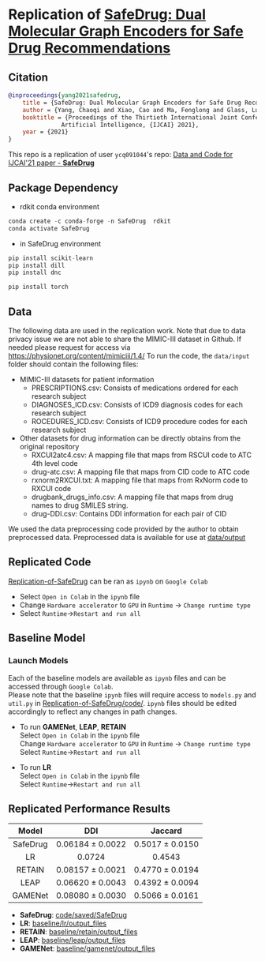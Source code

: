 <!---
Code (10 Points)
x Citation to the original paper
x Link to the original paper’s repo (if applicable)
x Dependencies
x Data download instruction
x Preprocessing code + command (if applicable)
x Training code + command (if applicable)
x Evaluation code + command (if applicable)
x Pretrained model (if applicable)
x Table of results (no need to include additional experiments, but main reproducibility result should be included)
-->

# Replication of [SafeDrug: Dual Molecular Graph Encoders for Safe Drug Recommendations](https://arxiv.org/pdf/2105.02711.pdf)

## Citation
```bibtex
@inproceedings{yang2021safedrug,
    title = {SafeDrug: Dual Molecular Graph Encoders for Safe Drug Recommendations},
    author = {Yang, Chaoqi and Xiao, Cao and Ma, Fenglong and Glass, Lucas and Sun, Jimeng},
    booktitle = {Proceedings of the Thirtieth International Joint Conference on
               Artificial Intelligence, {IJCAI} 2021},
    year = {2021}
}
```

This repo is a replication of user `ycq091044`'s repo: [Data and Code for IJCAI'21 paper - **SafeDrug**](https://github.com/ycq091044/SafeDrug)

## Package Dependency
- rdkit conda environment
```python
conda create -c conda-forge -n SafeDrug  rdkit
conda activate SafeDrug
```

- in SafeDrug environment
```python
pip install scikit-learn
pip install dill
pip install dnc

pip install torch
```

## Data
The following data are used in the replication work. Note that due to data privacy issue we are not able to share the MIMIC-III dataset in Github. If needed please request for access via https://physionet.org/content/mimiciii/1.4/
To run the code, the ```data/input``` folder should contain the following files:
- MIMIC-III datasets for patient information
    - PRESCRIPTIONS.csv: Consists of medications ordered for each research subject
    - DIAGNOSES\_ICD.csv: Consists of ICD9 diagnosis codes for each research subject
    - ROCEDURES\_ICD.csv: Consists of ICD9 procedure codes for each research subject
- Other datasets for drug information can be directly obtains from the original repository
    - RXCUI2atc4.csv: A mapping file that maps from RSCUI code to ATC 4th level code
    - drug-atc.csv: A mapping file that maps from CID code to ATC code
    - rxnorm2RXCUI.txt: A mapping file that maps from RxNorm code to RXCUI code
    - drugbank_drugs_info.csv: A mapping file that maps from drug names to drug SMILES string.
    - drug-DDI.csv: Contains DDI information for each pair of CID

We used the data preprocessing code provided by the author to obtain preprocessed data.
Preprocessed data is available for use at [data/output](https://github.com/ricaelum42/Replication-of-SafeDrug/tree/main/data/output)

## Replicated Code
[Replication-of-SafeDrug](https://github.com/ricaelum42/Replication-of-SafeDrug/blob/main/code/SafeDrug.ipynb) can be ran as `ipynb` on `Google Colab`
- Select `Open in Colab` in the `ipynb` file
- Change `Hardware accelerator` to `GPU` in `Runtime` -> `Change runtime type`
- Select `Runtime`->`Restart and run all`

## Baseline Model
### Launch Models
Each of the baseline models are available as `ipynb` files and can be accessed through `Google Colab`.
\
Please note that the baseline `ipynb` files will require access to `models.py` and `util.py` in [Replication-of-SafeDrug/code/](https://github.com/ricaelum42/Replication-of-SafeDrug/tree/main/code). `ipynb` files should be edited accordingly to reflect any changes in path changes.
- To run **GAMENet**, **LEAP**, **RETAIN**
\
Select `Open in Colab` in the `ipynb` file
\
Change `Hardware accelerator` to `GPU` in `Runtime` -> `Change runtime type`
\
Select `Runtime`->`Restart and run all`

- To run **LR**
\
Select `Open in Colab` in the `ipynb` file
\
Select `Runtime`->`Restart and run all`

## Replicated Performance Results

| Model | DDI | Jaccard |
| :---: | :---: | :---: |
| SafeDrug | 0.06184 ± 0.0022 | 0.5017 ± 0.0150 |
| LR | 0.0724 | 0.4543 |
| RETAIN | 0.08157 ± 0.0021| 0.4770 ± 0.0194 |
| LEAP | 0.06620 ± 0.0043 | 0.4392 ± 0.0094 |
| GAMENet | 0.08080 ± 0.0030 | 0.5066 ± 0.0161 |


- **SafeDrug**: [code/saved/SafeDrug](https://github.com/ricaelum42/Replication-of-SafeDrug/tree/main/code/saved/SafeDrug)
- **LR**: [baseline/lr/output_files](https://github.com/ricaelum42/Replication-of-SafeDrug/tree/main/baseline/lr/output_files)
- **RETAIN**: [baseline/retain/output_files](https://github.com/ricaelum42/Replication-of-SafeDrug/tree/main/baseline/retain/output_files)
- **LEAP**: [baseline/leap/output_files](https://github.com/ricaelum42/Replication-of-SafeDrug/tree/main/baseline/leap/output_files)
- **GAMENet**: [baseline/gamenet/output_files](https://github.com/ricaelum42/Replication-of-SafeDrug/tree/main/baseline/gamenet/output_files)
